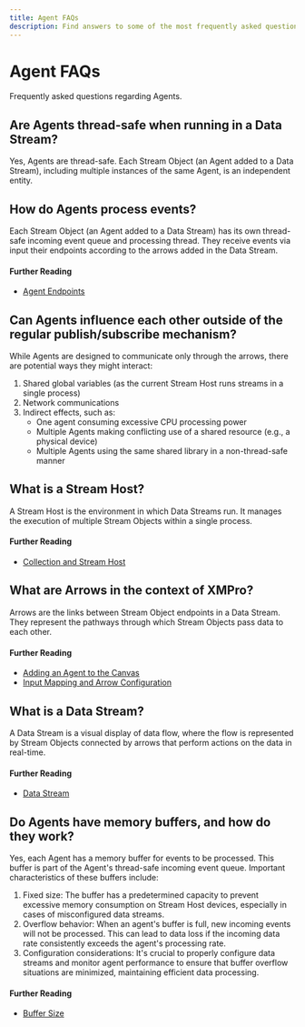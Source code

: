 ```yaml
---
title: Agent FAQs
description: Find answers to some of the most frequently asked questions about XMPro Agents.
---
```


# Agent FAQs

Frequently asked questions regarding Agents.

## Are Agents thread-safe when running in a Data Stream?

Yes, Agents are thread-safe. Each Stream Object (an Agent added to a Data Stream), including multiple instances of the same Agent, is an independent entity.

## How do Agents process events?

Each Stream Object (an Agent added to a Data Stream) has its own thread-safe incoming event queue and processing thread. They receive events via input their endpoints according to the arrows added in the Data Stream.

#### Further Reading

* [Agent Endpoints](../../concepts/agent/#endpoints)

## Can Agents influence each other outside of the regular publish/subscribe mechanism?

While Agents are designed to communicate only through the arrows, there are potential ways they might interact:

1. Shared global variables (as the current Stream Host runs streams in a single process)
2. Network communications
3. Indirect effects, such as:
   * One agent consuming excessive CPU processing power
   * Multiple Agents making conflicting use of a shared resource (e.g., a physical device)
   * Multiple Agents using the same shared library in a non-thread-safe manner

## What is a Stream Host?

A Stream Host is the environment in which Data Streams run. It manages the execution of multiple Stream Objects within a single process.

#### Further Reading

* [Collection and Stream Host](../../concepts/collection.md)

## What are Arrows in the context of XMPro?

Arrows are the links between Stream Object endpoints in a Data Stream. They represent the pathways through which Stream Objects pass data to each other.

#### Further Reading

* [Adding an Agent to the Canvas](../../how-tos/data-streams/manage-data-streams.md#adding-an-agent-to-the-canvas)
* [Input Mapping and Arrow Configuration](../../concepts/data-stream/stream-object-configuration.md#input-mapping-and-arrow-configuration)

## What is a Data Stream?

A Data Stream is a visual display of data flow, where the flow is represented by Stream Objects connected by arrows that perform actions on the data in real-time.

#### Further Reading

* [Data Stream](../../concepts/data-stream/)

## Do Agents have memory buffers, and how do they work?

Yes, each Agent has a memory buffer for events to be processed. This buffer is part of the Agent's thread-safe incoming event queue. Important characteristics of these buffers include:

1. Fixed size: The buffer has a predetermined capacity to prevent excessive memory consumption on Stream Host devices, especially in cases of misconfigured data streams.
2. Overflow behavior: When an agent's buffer is full, new incoming events will not be processed. This can lead to data loss if the incoming data rate consistently exceeds the agent's processing rate.
3. Configuration considerations: It's crucial to properly configure data streams and monitor agent performance to ensure that buffer overflow situations are minimized, maintaining efficient data processing.

#### Further Reading

* [Buffer Size](../../concepts/data-stream/#buffer-size)
